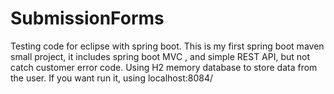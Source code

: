 # SubmissionForms
Testing code for eclipse with spring boot. 
This is my first spring boot maven small project, it includes spring boot MVC , and simple REST API, but not catch customer error code. 
Using H2 memory database to store data from the user.
If you want run it, using localhost:8084/
